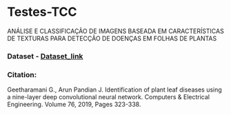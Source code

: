 # Testes-TCC
ANÁLISE E CLASSIFICAÇÃO DE IMAGENS BASEADA EM CARACTERÍSTICAS DE
TEXTURAS PARA DETECÇÃO DE DOENÇAS EM FOLHAS DE PLANTAS


### Dataset - [Dataset_link](https://www.kaggle.com/datasets/rajibdpi/plant-disease-dataset?select=Plant_leaf_diseases_dataset_with_augmentation)

### Citation:

Geetharamani G., Arun Pandian J. Identification of plant leaf diseases using a nine-layer deep convolutional neural network. Computers & Electrical Engineering. Volume 76, 2019, Pages 323-338.
